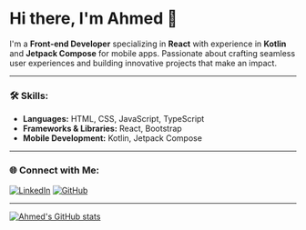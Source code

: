 # Hi there, I'm Ahmed 👋

I'm a **Front-end Developer** specializing in **React** with experience in **Kotlin** and **Jetpack Compose** for mobile apps. Passionate about crafting seamless user experiences and building innovative projects that make an impact.

---

### 🛠️ Skills:
- **Languages:** HTML, CSS, JavaScript, TypeScript
- **Frameworks & Libraries:** React, Bootstrap
- **Mobile Development:** Kotlin, Jetpack Compose

---

### 🌐 Connect with Me:
[![LinkedIn](https://img.shields.io/badge/LinkedIn-0077B5?style=for-the-badge&logo=linkedin&logoColor=white)](https://www.linkedin.com/in/ahmed-waly55/)
[![GitHub](https://img.shields.io/badge/GitHub-181717?style=for-the-badge&logo=github&logoColor=white)](https://github.com/ahmed-waly55)

---

[![Ahmed's GitHub stats](https://github-readme-stats.vercel.app/api?username=ahmed-waly55&show_icons=true&theme=radical)](https://github.com/ahmed-waly55)
